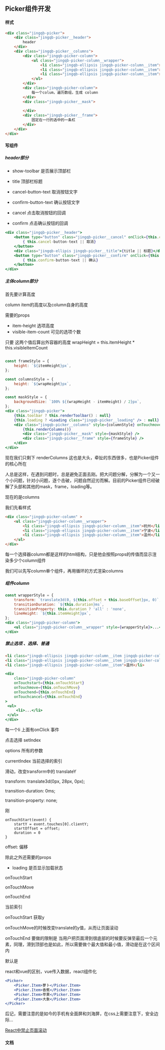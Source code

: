 ## Picker组件开发

#### 样式

```html
<div class="jingqb-picker">
    <div class="jingqb-picker__header">
        header
    </div>
    <div class="jingqb-picker__columns">
        <div class="jingqb-picker-column">
            <ul class="jingqb-picker-column__wrapper">
                <li class="jingqb-ellipsis jingqb-picker-column__item">杭州</li>
                <li class="jingqb-ellipsis jingqb-picker-column__item">宁波</li>
                <li class="jingqb-ellipsis jingqb-picker-column__item">温州</li>
            </ul>
        </div>
        <div class="jingqb-picker-column">
            每一个colum，遍历数组，生成 column
        </div>
        <div class="jingqb-picker__mask">
            
        </div>
        <div class="jingqb-picker__frame">
            固定在一行的选中的一条杠
        </div>
    </div>
</div>
```

#### 写组件

##### header部分

- show-toolbar 是否展示顶部栏

- title 顶部栏标题

- cancel-button-text  取消按钮文字

- confirm-button-text 确认按钮文字
- cancel 点击取消按钮的回调
- confirm 点击确认按钮的回调

```jsx
<div class="jingqb-picker__header">
    <button type="button" class="jingqb-picker__cancel" onClick={this.cancel}> 
        { this.cancel-button-text || 取消}
    </button>
    <div class="jingqb-ellipis jingqb-picker__title">{title || 标题}</div>
    <button type="button" class="jingqb-picker__confirm" onClick={this.confirm}>
        { this.confirm-button-text || 确认}
    </button>
</div>
```

##### 主体column部分

首先要计算高度

column item的高度以及column自身的高度

需要的props

- item-height  选项高度
- visible-item-count 可见的选项个数

只要 这两个值后算出外容器的高度 wrapHeight = this.itemHeight *  this.visibleItemCount



```jsx

const frameStyle = {
    height: `${itemHeight}px`,
};

const columnsStyle = {
    height: `${wrapHeight}px`,
};

const maskStyle = {
    backgroundSize: `100% ${(wrapHeight - itemHeight) / 2}px`,
};
<div class="jingqb-picker">
	{this.toolbar ? this.renderToolbar() : null}
    {this.loading ? <Loading class="jingqb-picker__loading" /> : null}
    <div class="jingqb-picker__columns" style={columnStyle} onTouchmove={preventDefault}>
    	{this.renderColumns()}
        <div class="jingqb-picker__mask" style={maskStyle} />
        <div class="jingqb-picker__frame" style={frameStyle} />
    </div>
</div>
```

现在我们只剩下 renderColumns 这也是大头，牵扯的东西很多，也是Picker组件的核心所在

人总是这样，在遇到问题时，总是避免正面去刚。把大问题分解，分解为一个又一个小问题，针对小问题，逐个击破，问题自然迎刃而解。目前的Picker组件已经破解了头部和其他的mask，frame，loading等。

现在的是columns

我们先看样式

```html
<div class="jingqb-picker-column" >
    <ul class="jingqb-picker-column__wrapper">
        <li class="jingqb-ellipsis jingqb-picker-column__item">杭州</li>
        <li class="jingqb-ellipsis jingqb-picker-column__item">宁波</li>
        <li class="jingqb-ellipsis jingqb-picker-column__item">温州</li>
    </ul>
</div>
```

每一个选择器column都是这样的html结构，只是他会按照props的传值而显示渲染多少个column组件

我们可以先写column单个组件，再用循环的方式渲染columns

##### 组件column

```jsx
const wrapperStyle = {
    transform: `translate3d(0, ${this.offset + this.baseOffset}px, 0)`,
    transitionDuration: `${this.duration}ms`,
    transitionProperty: this.duration ? 'all' : 'none',
    lineHeight: `${this.itemHeight}px`,
};
<div class="jingqb-picker-column">
	<ul class="jingqb-picker-column__wrapper" style={wrapperStyle}>...</ul>
</div>
```



##### 禁止选项 、选择、普通

```html
<li class="jingqb-ellipsis jingqb-picker-column__item jingqb-picker-column__item--disabled">杭州</li>
<li class="jingqb-ellipsis jingqb-picker-column__item jingqb-picker-column__item--selected">宁波</li>
<li class="jingqb-ellipsis jingqb-picker-column__item">温州</li>
```





```jsx
<div
    class="jingqb-picker-column" 
    onTouchstart={this.onTouchStart}
    onTouchmove={this.onTouchMove}
    onTouchend={this.onTouchEnd}
    onTouchcancel={this.onTouchEnd}
>
 <ul>
     <li>...</li>
 </ul>   
</div>
```



每一个li 上面有onClick 事件

点击选择 setIndex 



options 所有的参数

currentIndex	当前选择的索引



滑动，改变transform中的 translateY

 transform: translate3d(0px, 28px, 0px);

transition-duration: 0ms;

transition-property: none;



刚

```
onTouchStart(event) {
	startY = event.touches[0].clientY;
	startOffset = offset;
	duration = 0
}
```





offset: 偏移







除此之外还需要的props

- loading 是否显示加载状态





onTouchStart

onTouchMove

onTouchEnd

当前索引



onTouchStart 获取y

onTouchMove的时候改变translate的y值，从而让页面滚动

onTouchEnd 要做的限制是 当用户把页面滑到很底部的时候要反弹至最后一个元素，同理，滑到顶部也是如此，所以需要做个最大值和最小值，滑动是在这个区间内



默认是







react和vue的区别，vue传入数据，react组件化

```jsx
<Picker>
	<Picker.Item>萝卜</Picker.Item>
    <Picker.Item>香蕉</Picker.Item>
    <Picker.Item>苹果</Picker.Item>
    <Picker.Item>大象</Picker.Item>
</Picker>
```







后记，需要注意的是如今的手机有全面屏和刘海屏，在css上需要注意下，安全边际...





[React中禁止页面滚动](https://segmentfault.com/a/1190000018598630)



#### 文档